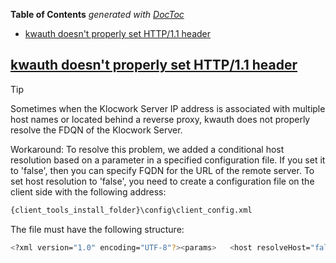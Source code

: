 <!-- START doctoc generated TOC please keep comment here to allow auto update -->
<!-- DON'T EDIT THIS SECTION, INSTEAD RE-RUN doctoc TO UPDATE -->
**Table of Contents**  *generated with [DocToc](https://github.com/thlorenz/doctoc)*

- [kwauth doesn't properly set HTTP/1.1 header](#kwauth-doesnt-properly-set-http11-header)

<!-- END doctoc generated TOC please keep comment here to allow auto update -->




## [kwauth doesn't properly set HTTP/1.1 header](https://ssd-titania-fw-klocwork.marvell.com/documentation/help/en-us/concepts/kwlimitations.htm)

> [!TIP]
> Sometimes when the Klocwork Server IP address is associated with multiple host names or located behind a reverse proxy, kwauth does not properly resolve the FDQN of the Klocwork Server.
>
> Workaround: To resolve this problem, we added a conditional host resolution based on a parameter in a specified configuration file. If you set it to 'false', then you can specify FQDN for the URL of the remote server. To set host resolution to 'false', you need to create a configuration file on the client side with the following address:
> ```bash
> {client_tools_install_folder}\config\client_config.xml
> ```
> The file must have the following structure:
> ```bash
> <?xml version="1.0" encoding="UTF-8"?><params>   <host resolveHost="false" /></params>
> ```
